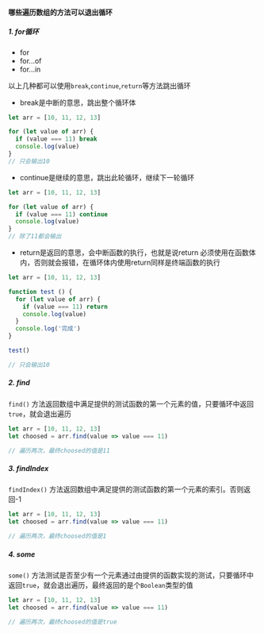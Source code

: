 #### 哪些遍历数组的方法可以退出循环

##### 1. for循环
- for
- for...of
- for...in

以上几种都可以使用`break`,`continue`,`return`等方法跳出循环

- break是中断的意思，跳出整个循环体

```javascript
let arr = [10, 11, 12, 13]

for (let value of arr) {
  if (value === 11) break
  console.log(value)
}
// 只会输出10
```

- continue是继续的意思，跳出此轮循环，继续下一轮循环

```javascript
let arr = [10, 11, 12, 13]

for (let value of arr) {
  if (value === 11) continue
  console.log(value)
}
// 除了11都会输出
```

- return是返回的意思，会中断函数的执行，也就是说return 必须使用在函数体内，否则就会报错，在循环体内使用return同样是终端函数的执行

```javascript
let arr = [10, 11, 12, 13]

function test () {
  for (let value of arr) {
    if (value === 11) return
    console.log(value)
  }
  console.log('完成')
}

test()

// 只会输出10
```

##### 2. find

`find()` 方法返回数组中满足提供的测试函数的第一个元素的值，只要循环中返回`true`，就会退出遍历

```javascript
let arr = [10, 11, 12, 13]
let choosed = arr.find(value => value === 11)

// 遍历两次，最终choosed的值是11
```

##### 3. findIndex

`findIndex()` 方法返回数组中满足提供的测试函数的第一个元素的索引。否则返回-1

```javascript
let arr = [10, 11, 12, 13]
let choosed = arr.find(value => value === 11)

// 遍历两次，最终choosed的值是1
```

##### 4. some

`some()` 方法测试是否至少有一个元素通过由提供的函数实现的测试，只要循环中返回`true`，就会退出遍历，最终返回的是个`Boolean`类型的值

```javascript
let arr = [10, 11, 12, 13]
let choosed = arr.find(value => value === 11)

// 遍历两次，最终choosed的值是true
```